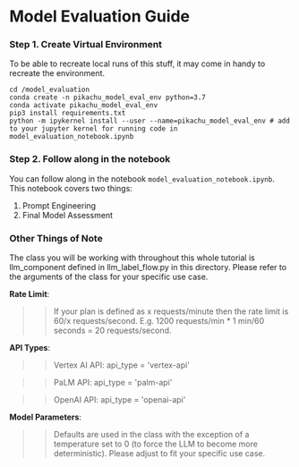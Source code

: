 # Model Evaluation Guide 


### Step 1. Create Virtual Environment
To be able to recreate local runs of this stuff, it may come in handy to recreate the environment.

```
cd /model_evaluation 
conda create -n pikachu_model_eval_env python=3.7
conda activate pikachu_model_eval_env
pip3 install requirements.txt 
python -m ipykernel install --user --name=pikachu_model_eval_env # add to your jupyter kernel for running code in model_evaluation_notebook.ipynb

```
### Step 2. Follow along in the notebook
You can follow along in the notebook `model_evaluation_notebook.ipynb`. This notebook covers two things:
1. Prompt Engineering
2. Final Model Assessment 

### Other Things of Note 

The class you will be working with throughout this whole tutorial is llm_component defined in llm_label_flow.py in this directory. 
Please refer to the arguments of the class for your specific use case. 

**Rate Limit**:
>> If your plan is defined as x requests/minute then the rate limit is 60/x requests/second. E.g. 1200 requests/min * 1 min/60 seconds = 20 requests/second.

**API Types**: 
>> Vertex AI API: api_type = 'vertex-api'

>> PaLM API: api_type = 'palm-api'

>> OpenAI API: api_type = 'openai-api'

**Model Parameters**:
>> Defaults are used in the class with the exception of a temperature set to 0 (to force the LLM to become more deterministic). Please adjust to fit your specific use case.

